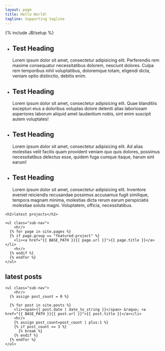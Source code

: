 ```yaml
---
layout: page
title: Hello World!
tagline: Supporting tagline
---
```

{% include JB/setup %}

<ul class='kwicks kwicks-horizontal'>
    <li id="panel-1">
      <div class="description">
      <h2>Test Heading</h2>
      Lorem ipsum dolor sit amet, consectetur adipisicing elit. Perferendis rem maxime consequatur necessitatibus dolorem, nesciunt dolores. Culpa rem temporibus nihil voluptatibus, doloremque totam, eligendi dicta, veniam optio distinctio, debitis enim. </div>
      <div class="bg" style="background-image:url('{{ site.url }}/assets/pictures/header01.jpg')"></div>
    </li>
    <li id="panel-2">
      <div class="description">
      <h2>Test Heading</h2>
      Lorem ipsum dolor sit amet, consectetur adipisicing elit. Quae blanditiis excepturi eius a doloribus voluptas dolore deleniti alias laboriosam asperiores laborum aliquid amet laudantium nobis, sint enim suscipit autem voluptates! </div>
      <div class="bg" style="background-image:url('{{ site.url }}/assets/pictures/header02.jpg')"></div>
    </li>
    <li id="panel-3">
      <div class="description">
      <h2>Test Heading</h2>
      Lorem ipsum dolor sit amet, consectetur adipisicing elit. Ad alias molestias velit facilis quam provident veniam quo quis dolores, possimus necessitatibus delectus esse, quidem fuga cumque itaque, harum sint earum! </div>
      <div class="bg" style="background-image:url('{{ site.url }}/assets/pictures/header03.jpg')"></div>
    </li>
    <li id="panel-4">
      <div class="description">
      <h2>Test Heading</h2>
      Lorem ipsum dolor sit amet, consectetur adipisicing elit. Inventore eveniet reiciendis recusandae possimus accusamus fugit similique, tempora magnam minima, molestias dicta rerum earum perspiciatis molestiae soluta magni. Voluptatem, officia, necessitatibus. </div>
      <div class="bg" style="background-image:url('{{ site.url }}/assets/pictures/header04.jpg')"></div>
    </li>
</ul>



<div class="row">
  <div class="span6">

    <h2>latest projects</h2>

    <ul class="sub-nav">
        <hr/>
      {% for page in site.pages %}
      {% if page.group == "featured-project" %}
        <li><a href="{{ BASE_PATH }}{{ page.url }}">{{ page.title }}</a></li>
        <hr/>
      {% endif %}
      {% endfor %}
    </ul>

  </div>
  <div class="span6">
    <h2>latest posts</h2>

    <ul class="sub-nav">
        <hr/>
      {% assign post_count = 0 %}

      {% for post in site.posts %}
        <li><span>{{ post.date | date_to_string }}</span> &raquo; <a href="{{ BASE_PATH }}{{ post.url }}">{{ post.title }}</a></li>
        <hr/>
        {% assign post_count=post_count | plus:1 %}
        {% if post_count == 3 %}
          {% break %}
        {% endif %}
      {% endfor %}
    </ul>

  </div>
</div>



